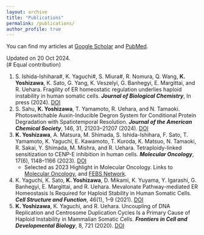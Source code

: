 ```yaml
---
layout: archive
title: "Publications"
permalink: /publications/
author_profile: true
---
```


You can find my articles at [Google Scholar](https://scholar.google.com/citations?user=TYDv97QAAAAJ&hl=en) and [PubMed](https://pubmed.ncbi.nlm.nih.gov/?term=Koya+Yoshizawa&sort=date).

Updated on 20 Oct 2024. \
(# Equal contribution)
<!-- Citation style is APA, fetched from Paperpile -->
<!-- Add doi in the last part. -->

1. S. Ishida-Ishihara#, K. Yaguchi#, S. Miura#, R. Nomura, Q. Wang, **K. Yoshizawa**, K. Sato, G. Yang, K. Veszelyi, G. Banhegyi, E. Margittai, and R. Uehara. Fragility of ER homeostatic regulation underlies haploid instability in human somatic cells. _**Journal of Biological Chemistry**_, In press (2024). [DOI](https://doi.org/10.1016/j.jbc.2024.107909)
1. S. Sahu, **K. Yoshizawa**, T. Yamamoto, R. Uehara, and N. Tamaoki. Photoswitchable Auxin-Inducible Degron System for Conditional Protein Degradation with Spatiotemporal Resolution. _**Journal of the American Chemical Society**_, 146, 31, 21203–21207 (2024). [DOI](https://doi.org/10.1021/jacs.4c05135)
2. **K. Yoshizawa**, A. Matsura, M. Shimada, S. Ishida-Ishihara, F. Sato, T. Yamamoto, K. Yaguchi, E. Kawamoto, T. Kuroda, K. Matsuo, N. Tamaoki, R. Sakai, Y. Shimada, M. Mishra, and R. Uehara. Tetraploidy-linked sensitization to CENP-E inhibition in human cells. _**Molecular Oncology**_, 17(6), 1148–1166 (2023). [DOI](https://doi.org/10.1002/1878-0261.13379)
    * Selected as 2023 Highlight in Molecular Oncology. Links to [Molecular Oncology](https://febs.onlinelibrary.wiley.com/doi/toc/10.1002/(ISSN)1878-0261.2023-highlights), and [FEBS Network](https://network.febs.org/posts/molecular-oncology-research-highlights-2023).
3. K. Yaguchi, K. Sato, **K. Yoshizawa**, D. Mikami, K. Yuyama, Y. Igarashi, G. Banhegyi, E. Margittai, and R. Uehara. Mevalonate Pathway-mediated ER Homeostasis Is Required for Haploid Stability in Human Somatic Cells. _**Cell Structure and Function**_, 46(1), 1–9 (2021). [DOI](https://doi.org/10.1247/csf.20055)
4. **K. Yoshizawa**, K. Yaguchi, and R. Uehara. Uncoupling of DNA Replication and Centrosome Duplication Cycles Is a Primary Cause of Haploid Instability in Mammalian Somatic Cells. _**Frontiers in Cell and Developmental Biology**_, 8, 721 (2020). [DOI](https://doi.org/10.3389/fcell.2020.00721)

